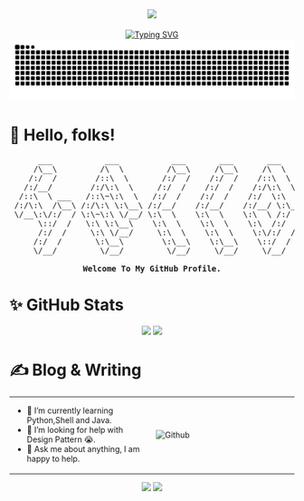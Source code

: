 <div align="center">
  <div>
    <img src="https://cdn.jsdelivr.net/gh/sun0225SUN/sun0225SUN/assets/images/developer.svg" height="225px" />
  </div>
  <br/>
  <!-- dynamic typing effect 动态打字效果 -->
  <div>
    <a href="https://git.io/typing-svg">
      <img src="https://readme-typing-svg.demolab.com?font=Fira+Code&weight=500&vCenter=true&size=26&pause=1000&random=false&width=435&lines=console.log(%22Hello%2C+World!%22)" alt="Typing SVG" />
    </a>
  </div>
  <!-- Snake Code Contribution Map 贪吃蛇代码贡献图 -->
  <picture>
    <source media="(prefers-color-scheme: dark)" srcset="https://raw.githubusercontent.com/arcsurge/arcsurge/output/github-contribution-grid-snake-dark.svg" />
    <source media="(prefers-color-scheme: light)" srcset="https://raw.githubusercontent.com/arcsurge/arcsurge/output/github-contribution-grid-snake.svg" />
    <img alt="github-snake" src="https://raw.githubusercontent.com/arcsurge/arcsurge/output/github-contribution-grid-snake.svg" />
  </picture>
</div>

# 👋 Hello, folks!

<pre align="center" style="background-color: transparent">
      ___           ___           ___       ___       ___     
     /\__\         /\  \         /\__\     /\__\     /\  \    
    /:/  /        /::\  \       /:/  /    /:/  /    /::\  \   
   /:/__/        /:/\:\  \     /:/  /    /:/  /    /:/\:\  \  
  /::\  \ ___   /::\~\:\  \   /:/  /    /:/  /    /:/  \:\  \ 
 /:/\:\  /\__\ /:/\:\ \:\__\ /:/__/    /:/__/    /:/__/ \:\__\
 \/__\:\/:/  / \:\~\:\ \/__/ \:\  \    \:\  \    \:\  \ /:/  /
      \::/  /   \:\ \:\__\    \:\  \    \:\  \    \:\  /:/  / 
      /:/  /     \:\ \/__/     \:\  \    \:\  \    \:\/:/  /  
     /:/  /       \:\__\        \:\__\    \:\__\    \::/  /   
     \/__/         \/__/         \/__/     \/__/     \/__/    

<strong>Welcome To My GitHub Profile.</strong>
</pre>

# ✨ GitHub Stats

<div align="center">

  <!-- GitHub 数据统计 -->
  <img height="137px" src="https://github-readme-stats.vercel.app/api?username=arcsurge&hide_title=true&show_icons=true&include_all_commits=true&line_height=21&theme=transparent" />
  <img height="137px" src="https://github-readme-stats.vercel.app/api/top-langs/?username=arcsurge&hide_title=true&layout=compact&langs_count=6&theme=transparent" />

</div>

# ✍️ Blog & Writing

<table>
  <tr>
    <td>
      <ul>
        <li>🌱 I’m currently learning Python,Shell and Java.</li>
        <li>🤔 I’m looking for help with Design Pattern 😭.</li>
        <li>💬 Ask me about anything, I am happy to help.</li>
      </ul>
    </td>
    <td width="50%">
      <img alt="Github" src="https://raw.githubusercontent.com/onimur/.github/master/.resources/git-header.svg" />
    </td>
  </tr>
</table>

<div align="center">

  <!-- GitHub Activity Graph GitHub 活动图 -->
  <picture>
    <source media="(prefers-color-scheme: dark)" srcset="https://github-readme-activity-graph.vercel.app/graph?username=arcsurge&theme=xcode&bg_color=FF000000&hide_border=true" />
    <source media="(prefers-color-scheme: light)" srcset="https://github-readme-activity-graph.vercel.app/graph?username=arcsurge&theme=xcode&bg_color=FF000000&color=000000&hide_border=true" />
    <img src="https://github-readme-activity-graph.vercel.app/graph?username=arcsurge&theme=xcode&bg_color=FF000000&hide_border=true" />
  </picture>

  <img src="https://imgur.com/rilHVxA.png"/>

</div>
<!--
**arcsurge/arcsurge** is a ✨ _special_ ✨ repository because its `README.md` (this file) appears on your GitHub profile.

Here are some ideas to get you started:

- 🔭 I’m currently working on ...
- 🌱 I’m currently learning ...
- 👯 I’m looking to collaborate on ...
- 🤔 I’m looking for help with ...
- 💬 Ask me about ...
- 📫 How to reach me: ...
- 😄 Pronouns: ...
- ⚡ Fun fact: ...
-->
